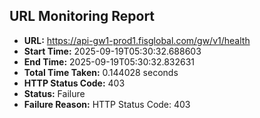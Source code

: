 ## URL Monitoring Report

- **URL:** https://api-gw1-prod1.fisglobal.com/gw/v1/health
- **Start Time:** 2025-09-19T05:30:32.688603
- **End Time:** 2025-09-19T05:30:32.832631
- **Total Time Taken:** 0.144028 seconds
- **HTTP Status Code:** 403
- **Status:** Failure
- **Failure Reason:** HTTP Status Code: 403
